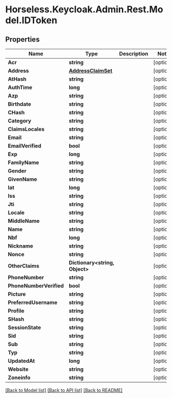 # Horseless.Keycloak.Admin.Rest.Model.IDToken

## Properties

Name | Type | Description | Notes
------------ | ------------- | ------------- | -------------
**Acr** | **string** |  | [optional] 
**Address** | [**AddressClaimSet**](AddressClaimSet.md) |  | [optional] 
**AtHash** | **string** |  | [optional] 
**AuthTime** | **long** |  | [optional] 
**Azp** | **string** |  | [optional] 
**Birthdate** | **string** |  | [optional] 
**CHash** | **string** |  | [optional] 
**Category** | **string** |  | [optional] 
**ClaimsLocales** | **string** |  | [optional] 
**Email** | **string** |  | [optional] 
**EmailVerified** | **bool** |  | [optional] 
**Exp** | **long** |  | [optional] 
**FamilyName** | **string** |  | [optional] 
**Gender** | **string** |  | [optional] 
**GivenName** | **string** |  | [optional] 
**Iat** | **long** |  | [optional] 
**Iss** | **string** |  | [optional] 
**Jti** | **string** |  | [optional] 
**Locale** | **string** |  | [optional] 
**MiddleName** | **string** |  | [optional] 
**Name** | **string** |  | [optional] 
**Nbf** | **long** |  | [optional] 
**Nickname** | **string** |  | [optional] 
**Nonce** | **string** |  | [optional] 
**OtherClaims** | **Dictionary&lt;string, Object&gt;** |  | [optional] 
**PhoneNumber** | **string** |  | [optional] 
**PhoneNumberVerified** | **bool** |  | [optional] 
**Picture** | **string** |  | [optional] 
**PreferredUsername** | **string** |  | [optional] 
**Profile** | **string** |  | [optional] 
**SHash** | **string** |  | [optional] 
**SessionState** | **string** |  | [optional] 
**Sid** | **string** |  | [optional] 
**Sub** | **string** |  | [optional] 
**Typ** | **string** |  | [optional] 
**UpdatedAt** | **long** |  | [optional] 
**Website** | **string** |  | [optional] 
**Zoneinfo** | **string** |  | [optional] 

[[Back to Model list]](../README.md#documentation-for-models) [[Back to API list]](../README.md#documentation-for-api-endpoints) [[Back to README]](../README.md)

